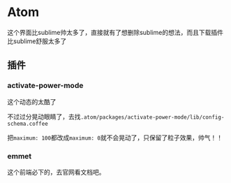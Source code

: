 # Atom
这个界面比sublime帅太多了，直接就有了想删除sublime的想法，而且下载插件比sublime舒服太多了

## 插件
### activate-power-mode
这个动态的太酷了

不过过分晃动眼睛了，去找`.atom/packages/activate-power-mode/lib/config-schema.coffee`

把`maximum: 100`都改成`maximum: 0`就不会晃动了，只保留了粒子效果，帅气！！

### emmet
这个前端必下的，去官网看文档吧。
